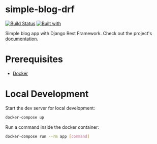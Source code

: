 # simple-blog-drf

[![Build Status](https://travis-ci.org/danielcoker/simple-blog-drf.svg?branch=master)](https://travis-ci.org/danielcoker/simple-blog-drf)
[![Built with](https://img.shields.io/badge/Built_with-Cookiecutter_Django_Rest-F7B633.svg)](https://github.com/agconti/cookiecutter-django-rest)

Simple blog app with Django Rest Framework. Check out the project's [documentation](http://danielcoker.github.io/simple-blog-drf/).

# Prerequisites

- [Docker](https://docs.docker.com/docker-for-mac/install/)

# Local Development

Start the dev server for local development:

```bash
docker-compose up
```

Run a command inside the docker container:

````bash
docker-compose run --rm app [command]
````
